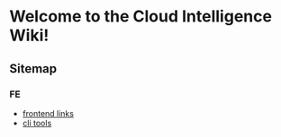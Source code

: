 # Welcome to the Cloud Intelligence Wiki!

## Sitemap
### FE
- [frontend links](/frontend/links)
- [cli tools](/cli)